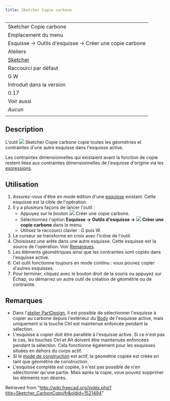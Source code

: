 ```yaml
---
title: Sketcher Copie carbone
---
```

|  |
| --- |
| Sketcher Copie carbone |
| Emplacement du menu |
| Esquisse → Outils d'esquisse → Créer une copie carbone |
| Ateliers |
| [Sketcher](/Sketcher_Workbench/fr "Sketcher Workbench/fr") |
| Raccourci par défaut |
| G W |
| Introduit dans la version |
| 0.17 |
| Voir aussi |
| *Aucun* |
|  |

## Description

L'outil ![](/images/Sketcher_CarbonCopy.svg) Sketcher Copie carbone copie toutes les géométries et contraintes d'une autre esquisse dans l'esquisse active.

Les contraintes dimensionnelles qui existaient avant la fonction de copie restent liées aux contraintes dimensionnelles de l'esquisse d'origine via les [expressions](/Expressions/fr "Expressions/fr").

## Utilisation

1. Assurez-vous d'être en mode édition d'une [esquisse](/Sketcher_NewSketch/fr "Sketcher NewSketch/fr") existant. Cette esquisse est la cible de l'opération.
2. Il y a plusieurs façons de lancer l'outil :
   * Appuyez sur le bouton ![](/images/Sketcher_CarbonCopy.svg) Créer une copie carbone.
   * Sélectionnez l'option **Esquisse → Outils d'esquisse → ![](/images/Sketcher_CarbonCopy.svg) Créer une copie carbone** dans le menu.
   * Utilisez le raccourci clavier : G puis W.
3. Le curseur se transforme en croix avec l'icône de l'outil.
4. Choisissez une arête dans une autre esquisse. Cette esquisse est la source de l'opération. Voir [Remarques](#Remarques).
5. Les éléments géométriques ainsi que les contraintes sont copiés dans l'esquisse active.
6. Cet outil fonctionne toujours en mode continu : vous pouvez copier d'autres esquisses.
7. Pour terminer, cliquez avec le bouton droit de la souris ou appuyez sur Échap, ou démarrez un autre outil de création de géométrie ou de contrainte.

## Remarques

* Dans l'[atelier PartDesign](/PartDesign_Workbench/fr "PartDesign Workbench/fr"), il est possible de sélectionner l'esquisse à copier au carbone depuis l'extérieur du [Body](/PartDesign_Body/fr "PartDesign Body/fr") de l'esquisse active, mais uniquement si la touche Ctrl est maintenue enfoncée pendant la sélection.
* L'esquisse à copier doit être parallèle à l'esquisse active. Si ce n'est pas le cas, les touches Ctrl et Alt doivent être maintenues enfoncées pendant la sélection. Cela fonctionne également pour les esquisses situées en dehors du corps actif.
* Si le [mode de construction](/Sketcher_ToggleConstruction/fr "Sketcher ToggleConstruction/fr") est actif, la géométrie copiée est créée en tant que géométrie de construction.
* L'esquisse complète est copiée, il n'est pas possible de n'en sélectionner qu'une partie. Mais après la copie, vous pouvez supprimer les éléments non désirés.

Retrieved from "<http://wiki.freecad.org/index.php?title=Sketcher_CarbonCopy/fr&oldid=1521494>"